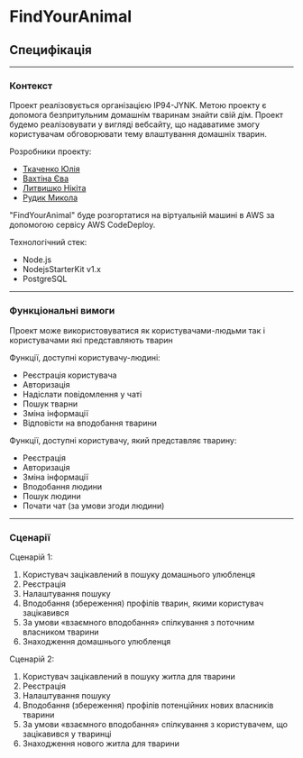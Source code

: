 # FindYourAnimal

## Специфікація

---

### Контекст

Проект реалізовується організацією IP94-JYNK. Метою проекту є допомога безпритульним домашнім тваринам знайти свій дім. Проект будемо реалізовувати у вигляді вебсайту, що надаватиме змогу користувачам обговорювати тему влаштування домашніх тварин.

Розробники проекту:

- [Ткаченко Юлія](https://github.com/nickname038)
- [Вахтіна Єва](https://github.com/eve-va)
- [Литвишко Нікіта](https://github.com/NikitaLitvishko)
- [Рудик Микола](https://github.com/Destaby)

"FindYourAnimal" буде розгортатися на віртуальній машині в AWS за допомогою сервісу AWS CodeDeploy.

Технологічний стек:

- Node.js
- NodejsStarterKit v1.x
- PostgreSQL

---

### Функціональні вимоги

Проект може використовуватися як користувачами-людьми так і користувачами які представляють тварин

Функції, доступні користувачу-людині:

-  Реєстрація користувача
-  Авторизація
-  Надіслати повідомлення у чаті
-  Пошук тварни
-  Зміна інформації
- Відповісти на вподобання тварини

Функції, доступні користувачу, який представляє тварину:

-  Реєстрація
-  Авторизація
-  Зміна інформації
-  Вподобання людини
-  Пошук людини
-  Почати чат (за умови згоди людини)

---

### Сценарії

Сценарій 1:

1.  Користувач зацікавлений в пошуку домашнього улюбленця
2.  Реєстрація
3.  Налаштування пошуку
4.  Вподобання (збереження) профілів тварин, якими користувач зацікавився
5.  За умови «взаємного вподобання» спілкування з поточним власником тварини
6.  Знаходження домашнього улюбленця

Сценарій 2:

1.  Користувач зацікавлений в пошуку житла для тварини
2.  Реєстрація
3.  Налаштування пошуку
4.  Вподобання (збереження) профілів потенційних нових власників тварини
5.  За умови «взаємного вподобання» спілкування з користувачем, що зацікавився у тваринці
6.  Знаходження нового житла для тварини
